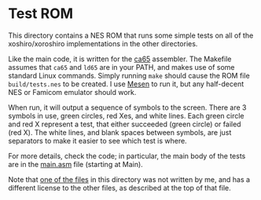 # Test ROM

This directory contains a NES ROM that runs some simple tests on all of
the xoshiro/xoroshiro implementations in the other directories.

Like the main code, it is written for the [ca65][] assembler. The
Makefile assumes that `ca65` and `ld65` are in your PATH, and makes use
of some standard Linux commands. Simply running `make` should cause the
ROM file `build/tests.nes` to be created. I use [Mesen][] to run it, but
any half-decent NES or Famicom emulator should work.

[ca65]: https://cc65.github.io/doc/ca65.html
[Mesen]: https://www.mesen.ca/

When run, it will output a sequence of symbols to the screen. There are
3 symbols in use, green circles, red Xes, and white lines. Each green
circle and red X represent a test, that either succeeded (green circle)
or failed (red X). The white lines, and blank spaces between symbols,
are just separators to make it easier to see which test is where.

For more details, check the code; in particular, the main body of the
tests are in the [main.asm](/test-rom/main.asm) file (starting at Main).

Note that [one of the files](/test-rom/nes2header.inc) in this directory
was not written by me, and has a different license to the other files,
as described at the top of that file.
